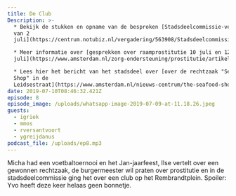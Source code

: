 ```yaml
---
title: De Club
Description: >-
  * Bekijk de stukken en opname van de besproken [Stadsdeelcommissie-vergadering
  van 2
  juli](https://centrum.notubiz.nl/vergadering/563908/Stadsdeelcommissie%2002-07-2019).

  * Meer informatie over [gesprekken over raamprostitutie 10 juli en 12
  juli](https://www.amsterdam.nl/zorg-ondersteuning/prostitutie/artikel/).

  * Lees hier het bericht van het stadsdeel over [over de rechtzaak "Seafood
  Shop" in de
  Leidsestraat](https://www.amsterdam.nl/nieuws-centrum/the-seafood-shop-moet-bedrijfsvoering-aa/)
date: 2019-07-10T08:46:32.421Z
episode: 8
episode_image: /uploads/whatsapp-image-2019-07-09-at-11.18.26.jpeg
guests:
  - igriek
  - mmos
  - rversantvoort
  - ygreijdanus
podcast_file: /uploads/ep8.mp3
---
```

Micha had een voetbaltoernooi en het Jan-jaarfeest, Ilse vertelt over een gewonnen rechtzaak, de burgermeester wil praten over prostitutie en in de stadsdeelcommissie ging het over een club op het Rembrandtplein. Spoiler: Yvo heeft deze keer helaas geen bonnetje.
